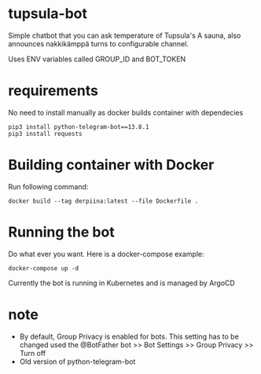# tupsula-bot
Simple chatbot that you can ask temperature of Tupsula's A sauna, also announces nakkikämppä turns to configurable channel.

Uses ENV variables called GROUP_ID and BOT_TOKEN

# requirements
No need to install manually as docker builds container with dependecies
```shell
pip3 install python-telegram-bot==13.8.1
pip3 install requests
```

# Building container with Docker

Run following command:
```
docker build --tag derpiina:latest --file Dockerfile .
```

# Running the bot
Do what ever you want. Here is a docker-compose example:

```
docker-compose up -d
```

Currently the bot is running in Kubernetes and is managed by ArgoCD

# note
- By default, Group Privacy is enabled for bots. This setting has to be changed used the @BotFather bot >> Bot Settings >> Group Privacy >> Turn off
- Old version of python-telegram-bot
